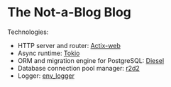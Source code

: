 # The Not-a-Blog Blog
Technologies:
- HTTP server and router: [Actix-web](https://actix.rs/)
- Async runtime: [Tokio](https://tokio.rs/)
- ORM and migration engine for PostgreSQL: [Diesel](https://diesel.rs/)
- Database connection pool manager: [r2d2](https://github.com/sfackler/r2d2)
- Logger: [env_logger](https://docs.rs/env_logger/latest/env_logger/)

